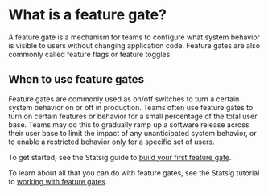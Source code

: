 # What is a feature gate?
A feature gate is a mechanism for teams to configure what system behavior is visible to users without changing application code. Feature gates are also commonly called feature flags or feature toggles. 

## When to use feature gates
Feature gates are commonly used as on/off switches to turn a certain system behavior on or off in production. Teams often use feature gates to turn on certain features or behavior for a small percentage of the total user base. Teams may do this to gradually ramp up a software release across their user base to limit the impact of any unanticipated system behavior, or to enable a restricted behavior only for a specific set of users. 

To get started, see the Statsig guide to [build your first feature gate](https://docs.statsig.com/guides/first-feature).

To learn about all that you can do with feature gates, see the Statsig tutorial to [working with feature gates](https://docs.statsig.com/featuregates/working-with).

